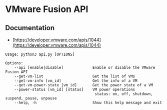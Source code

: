 # **VMware Fusion API**

## **Documentation**

- [https://developer.vmware.com/apis/1044](https://developer.vmware.com/apis/1044)

```shell
Usage: python3 api.py [OPTIONS]

Options:
    --api [enable|disable]             Enable or disable the VMware Fusion API
    --get-vm-list                      Get the list of VMs
    --get-vm-info [vm_id]              Get the info of a VM
    --get-vm-power-state [vm_id]       Get the power state of a VM
    --power-status [vm_id] [status]    VM power operations
                                        status: on, off, shutdown, suspend, pause, unpause
    --help, -h                         Show this help message and exit
```
